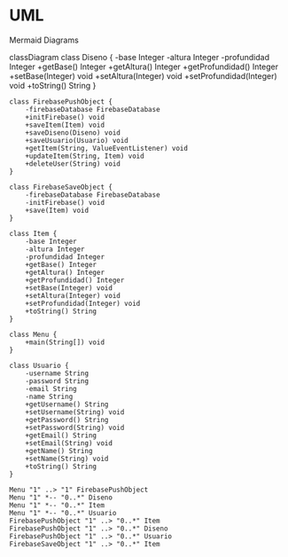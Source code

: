 # UML
Mermaid Diagrams

classDiagram
    class Diseno {
        -base Integer
        -altura Integer
        -profundidad Integer
        +getBase() Integer
        +getAltura() Integer
        +getProfundidad() Integer
        +setBase(Integer) void
        +setAltura(Integer) void
        +setProfundidad(Integer) void
        +toString() String
    }
    
    class FirebasePushObject {
        -firebaseDatabase FirebaseDatabase
        +initFirebase() void
        +saveItem(Item) void
        +saveDiseno(Diseno) void
        +saveUsuario(Usuario) void
        +getItem(String, ValueEventListener) void
        +updateItem(String, Item) void
        +deleteUser(String) void
    }
    
    class FirebaseSaveObject {
        -firebaseDatabase FirebaseDatabase
        -initFirebase() void
        +save(Item) void
    }
    
    class Item {
        -base Integer
        -altura Integer
        -profundidad Integer
        +getBase() Integer
        +getAltura() Integer
        +getProfundidad() Integer
        +setBase(Integer) void
        +setAltura(Integer) void
        +setProfundidad(Integer) void
        +toString() String
    }
    
    class Menu {
        +main(String[]) void
    }
    
    class Usuario {
        -username String
        -password String
        -email String
        -name String
        +getUsername() String
        +setUsername(String) void
        +getPassword() String
        +setPassword(String) void
        +getEmail() String
        +setEmail(String) void
        +getName() String
        +setName(String) void
        +toString() String
    }
    
    Menu "1" ..> "1" FirebasePushObject
    Menu "1" *-- "0..*" Diseno
    Menu "1" *-- "0..*" Item
    Menu "1" *-- "0..*" Usuario
    FirebasePushObject "1" ..> "0..*" Item
    FirebasePushObject "1" ..> "0..*" Diseno
    FirebasePushObject "1" ..> "0..*" Usuario
    FirebaseSaveObject "1" ..> "0..*" Item
